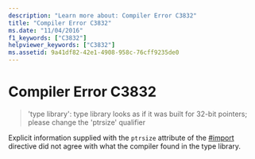 ```yaml
---
description: "Learn more about: Compiler Error C3832"
title: "Compiler Error C3832"
ms.date: "11/04/2016"
f1_keywords: ["C3832"]
helpviewer_keywords: ["C3832"]
ms.assetid: 9a41df82-42e1-4908-958c-76cff9235de0
---
```

# Compiler Error C3832

> 'type library': type library looks as if it was built for 32-bit pointers; please change the 'ptrsize' qualifier

Explicit information supplied with the `ptrsize` attribute of the [#import](../../preprocessor/hash-import-directive-cpp.md) directive did not agree with what the compiler found in the type library.
